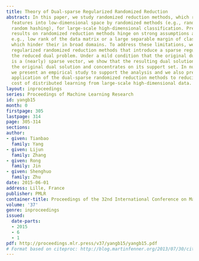 ```yaml
---
title: Theory of Dual-sparse Regularized Randomized Reduction
abstract: In this paper, we study randomized reduction methods, which reduce high-dimensional
  features into low-dimensional space by randomized methods (e.g., random projection,
  random hashing), for large-scale high-dimensional classification. Previous theoretical
  results on randomized reduction methods hinge on strong assumptions about the data,
  e.g., low rank of the data matrix or a large separable margin of classification,
  which hinder their in broad domains. To address these limitations, we propose dual-sparse
  regularized randomized reduction methods that introduce a sparse regularizer into
  the reduced dual problem. Under a mild condition that the original dual solution
  is a (nearly) sparse vector, we show that the resulting dual solution is close to
  the original dual solution and concentrates on its support set. In numerical experiments,
  we present an empirical study to support the analysis and we also present a novel
  application of the dual-sparse randomized reduction methods to reducing the communication
  cost of distributed learning from large-scale high-dimensional data.
layout: inproceedings
series: Proceedings of Machine Learning Research
id: yangb15
month: 0
firstpage: 305
lastpage: 314
page: 305-314
sections: 
author:
- given: Tianbao
  family: Yang
- given: Lijun
  family: Zhang
- given: Rong
  family: Jin
- given: Shenghuo
  family: Zhu
date: 2015-06-01
address: Lille, France
publisher: PMLR
container-title: Proceedings of the 32nd International Conference on Machine Learning
volume: '37'
genre: inproceedings
issued:
  date-parts:
  - 2015
  - 6
  - 1
pdf: http://proceedings.mlr.press/v37/yangb15/yangb15.pdf
# Format based on citeproc: http://blog.martinfenner.org/2013/07/30/citeproc-yaml-for-bibliographies/
---
```

